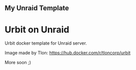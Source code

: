 ## My Unraid Template
# Urbit on Unraid
Urbit docker template for Unraid server.

Image made by Tlon: https://hub.docker.com/r/tloncorp/urbit

More soon ;)
